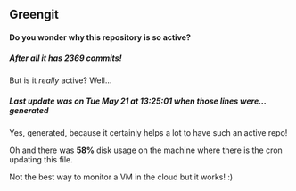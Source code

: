 ## Greengit

#### Do you wonder why this repository is so active?

##### After all it has 2369 commits!

But is it *really* active? Well...

##### Last update was on Tue May 21 at 13:25:01 when those lines were... generated

Yes, generated, because it certainly helps a lot to have such an active repo!

Oh and there was **58%** disk usage on the machine
where there is the cron updating this file.

Not the best way to monitor a VM in the cloud but it works! :)
